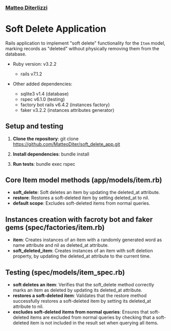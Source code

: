 ### [Matteo Diterlizzi](https://www.linkedin.com/in/matteo-diterlizzi/)

# Soft Delete Application

Rails application to implement "soft delete" functionality for the `Item` model, marking records as "deleted" without physically removing them from the database.

- Ruby version: v3.2.2

  - rails v7.1.2

- Other added dependencies:
  - sqlite3 v1.4 (database)
  - rspec v6.1.0 (testing)
  - factory bot rails v6.4.2 (instances factory)
  - faker v3.2.2 (instances attributes generator)

## Setup and testing

1. **Clone the repository**:
   git clone https://github.com/MatteoDiter/soft_delete_app.git

2. **Install dependencies**:
   bundle install

3. **Run tests**:
   bundle exec rspec

## Core Item model methods (app/models/item.rb)

- **soft_delete**: Soft deletes an item by updating the deleted_at attribute.
- **restore**: Restores a soft-deleted item by setting deleted_at to nil.
- **default scope**: Excludes soft-deleted items from normal queries.

## Instances creation with facroty bot and faker gems (spec/factories/item.rb)

- **item**: Creates instances of an item with a randomly generated word as name attribute and nil as deleted_at attribute.
- **soft_deleted_item**: Creates instances of an item with soft deletion property, by updating the deleted_at attribute to the current time.

## Testing (spec/models/item_spec.rb)

- **soft deletes an item**: Verifies that the soft_delete method correctly marks an item as deleted by updating its deleted_at attribute.
- **restores a soft-deleted item**: Validates that the restore method successfully restores a soft-deleted item by setting its deleted_at attribute to nil.
- **excludes soft-deleted items from normal queries**: Ensures that soft-deleted items are excluded from normal queries by checking that a soft-deleted item is not included in the result set when querying all items.
